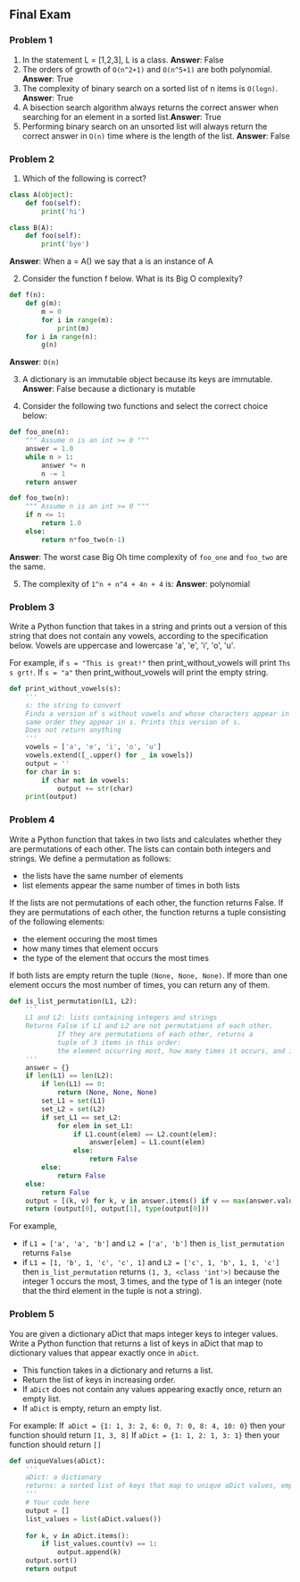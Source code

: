 ## Final Exam ##

### Problem 1 ###

1. In the statement L = [1,2,3], L is a class. **Answer**: False
2. The orders of growth of `O(n^2+1)` and `O(n^5+1)` are both polynomial. **Answer**: True
3. The complexity of binary search on a sorted list of n items is `O(logn)`. **Answer**: True
4. A bisection search algorithm always returns the correct answer when searching for an element in a sorted list.**Answer**: True
5. Performing binary search on an unsorted list will always return the correct answer in `O(n)` time where  is the length of the list. **Answer**: False

### Problem 2 ###

1. Which of the following is correct?
```python
class A(object):
	def foo(self):
		print('hi')

class B(A):
	def foo(self):
		print('bye')
```
**Answer**: When a = A() we say that a is an instance of A

2. Consider the function f below. What is its Big O complexity?
```python
def f(n):
    def g(m):
        m = 0
        for i in range(m):
            print(m)
    for i in range(n):
        g(n)
```
**Answer**: `O(n)`

3. A dictionary is an immutable object because its keys are immutable. **Answer**: False because a dictionary is mutable

4. Consider the following two functions and select the correct choice below:
```python
def foo_one(n):
    """ Assume n is an int >= 0 """
    answer = 1.0
    while n > 1:
        answer *= n
        n -= 1
    return answer

def foo_two(n):
    """ Assume n is an int >= 0 """
    if n <= 1: 
        return 1.0
    else: 
        return n*foo_two(n-1)
```
**Answer**: The worst case Big Oh time complexity of `foo_one` and `foo_two` are the same.

5. The complexity of `1^n + n^4 + 4n + 4` is: **Answer**: polynomial

### Problem 3 ###

Write a Python function that takes in a string and prints out a version of this string that does not contain any vowels, according to the specification below. Vowels are uppercase and lowercase 'a', 'e', 'i', 'o', 'u'.

For example, if `s = "This is great!"` then print_without_vowels will print `Ths s grt!`. If `s = "a"` then print_without_vowels will print the empty string.
```python
def print_without_vowels(s):
    '''
    s: the string to convert
    Finds a version of s without vowels and whose characters appear in the 
    same order they appear in s. Prints this version of s.
    Does not return anything
    '''
    vowels = ['a', 'e', 'i', 'o', 'u']
    vowels.extend([_.upper() for _ in vowels])
    output = ''
    for char in s:
    	if char not in vowels:
    		output += str(char)
    print(output)
```

### Problem 4 ###
Write a Python function that takes in two lists and calculates whether they are permutations of each other. The lists can contain both integers and strings. We define a permutation as follows:

* the lists have the same number of elements
* list elements appear the same number of times in both lists

If the lists are not permutations of each other, the function returns False. 
If they are permutations of each other, the function returns a tuple consisting of the following elements:

* the element occuring the most times
* how many times that element occurs
* the type of the element that occurs the most times

If both lists are empty return the tuple `(None, None, None)`. If more than one element occurs the most number of times, you can return any of them.

```python
def is_list_permutation(L1, L2):
    '''
    L1 and L2: lists containing integers and strings
    Returns False if L1 and L2 are not permutations of each other. 
            If they are permutations of each other, returns a 
            tuple of 3 items in this order: 
            the element occurring most, how many times it occurs, and its type
    '''
    answer = {}
    if len(L1) == len(L2):
    	if len(L1) == 0:
    		return (None, None, None)
    	set_L1 = set(L1)
    	set_L2 = set(L2)
    	if set_L1 == set_L2:
    		for elem in set_L1:
    			if L1.count(elem) == L2.count(elem):
    				answer[elem] = L1.count(elem)
    			else:
    				return False
    	else:
    		return False
    else:
    	return False
    output = [(k, v) for k, v in answer.items() if v == max(answer.values())][0]
    return (output[0], output[1], type(output[0]))
```

For example,
* if `L1 = ['a', 'a', 'b']` and `L2 = ['a', 'b']` then `is_list_permutation` returns `False`
* if `L1 = [1, 'b', 1, 'c', 'c', 1]` and `L2 = ['c', 1, 'b', 1, 1, 'c']` then `is_list_permutation` returns `(1, 3, <class 'int'>)` because the integer 1 occurs the most, 3 times, and the type of 1 is an integer (note that the third element in the tuple is not a string).

### Problem 5 ###

You are given a dictionary aDict that maps integer keys to integer values. Write a Python function that returns a list of keys in aDict that map to dictionary values that appear exactly once in `aDict`.

* This function takes in a dictionary and returns a list.
* Return the list of keys in increasing order.
* If `aDict` does not contain any values appearing exactly once, return an empty list.
* If `aDict` is empty, return an empty list.

For example:
If` aDict = {1: 1, 3: 2, 6: 0, 7: 0, 8: 4, 10: 0}` then your function should return `[1, 3, 8]`
If `aDict = {1: 1, 2: 1, 3: 1}` then your function should return `[]`

```python
def uniqueValues(aDict):
    '''
    aDict: a dictionary
    returns: a sorted list of keys that map to unique aDict values, empty list if none
    '''
    # Your code here
    output = []
    list_values = list(aDict.values())
    
    for k, v in aDict.items():
    	if list_values.count(v) == 1:
    		output.append(k)
   	output.sort()
    return output

```